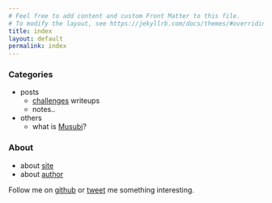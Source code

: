 ```yaml
---
# Feel free to add content and custom Front Matter to this file.
# To modify the layout, see https://jekyllrb.com/docs/themes/#overriding-theme-defaults
title: index
layout: default
permalink: index
---
```


### Categories
- posts
  - [challenges](./challenges) writeups
  - notes..
- others
  - what is [Musubi](./others/whatismusubi)?

### About
- about [site](./about/site)
- about [author](./about/author)


Follow me on [github](https://github.com/yunaranyancat) or [tweet](https://twitter.com/yunaranyancat) me something interesting.
